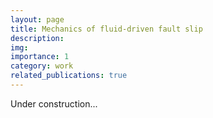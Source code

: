 ```yaml
---
layout: page
title: Mechanics of fluid-driven fault slip
description:
img:
importance: 1
category: work
related_publications: true
---
```


Under construction...
